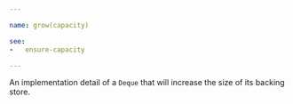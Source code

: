```yaml
---

name: grow(capacity)

see:
-   ensure-capacity

---
```


An implementation detail of a `Deque` that will increase the size of its backing
store.

